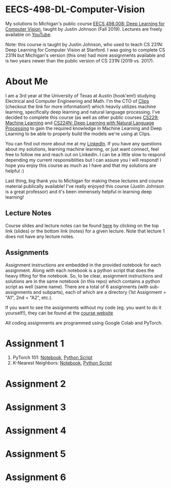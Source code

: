 # EECS-498-DL-Computer-Vision
My solutions to Michigan's public course [EECS 498.008: Deep Learning for Computer Vision](https://web.eecs.umich.edu/~justincj/teaching/eecs498/WI2022/), taught by Justin Johnson (Fall 2019). Lectures are freely available on [YouTube](https://www.youtube.com/playlist?list=PL5-TkQAfAZFbzxjBHtzdVCWE0Zbhomg7r).

Note: this course is taught by Justin Johnson, who used to teach CS 231N: Deep Learning for Computer Vision at Stanford. I was going to complete CS 231N but Michigan's version (this one) had more assignments available and is two years newer than the public version of CS 231N (2019 vs. 2017). 

# About Me
I am a 3rd year at the University of Texas at Austin (hook'em!) studying Electrical and Computer Engineering and Math. I'm the CTO of [Clips](https://www.clipsai.com/) (checkout the link for more information!) which heavily utilizes machine learning, specifically deep learning and natural language processing. I've decided to complete this course (as well as other public courses [CS229: Machine Learning](https://github.com/bensmidt/CS229-ML-Autumn-2018) and [CS224N: Deep Learning with Natural Language Processing](https://github.com/bensmidt/CS224N-Deep-Learning-NLP) to gain the required knowledge in Machine Learning and Deep Learning to be able to properly build the models we're using at Clips. 

You can find out more about me at my [LinkedIn](https://www.linkedin.com/in/benjamin-smidt/). If you have any questions about my solutions, learning machine learning, or just want connect, feel free to follow me and reach out on LinkedIn. I can be a little slow to respond depending my current responsiblities but I can assure you I will respond! I hope you enjoy this course as much as I have and that my solutions are helpful :)

Last thing, big thank you to Michigan for making these lectures and course material publically available! I've really enjoyed this course (Justin Johnson is a great professor) and it's been immensely helpful in learning deep learning!

## Lecture Notes

Course slides and lecture notes can be found [here](https://web.eecs.umich.edu/~justincj/teaching/eecs498/WI2022/schedule.html) by clicking on the top link (slides) or the bottom link (notes) for a given lecture. Note that lecture 1 does not have any lecture notes. 

## Assignments
Assignment instructions are embedded in the provided notebook for each assignment. Along with each notebook is a python script that does the heavy lifting for the notebook. So, to be clear, assignment instructions and solutions are in the same notebook (in this repo) which contains a python script as well (same name). There are a total of 6 assignments (with sub-assignments and subparts), each of which are a directory (1st Assignment = "A1", 2nd = "A2", etc.). 

If you want to see the assignments without my code (eg. you want to do it yourself!), they can be found at the [course website](https://web.eecs.umich.edu/~justincj/teaching/eecs498/WI2022/)

All coding assignments are programmed using Google Colab and PyTorch. 

# Assignment 1
  1. PyTorch 101: [Notebook](https://github.com/bensmidt/EECS-498-DL-Computer-Vision/blob/main/A1/pytorch101.ipynb), [Python Script](https://github.com/bensmidt/EECS-498-DL-Computer-Vision/blob/main/A1/pytorch101.py)
  2. K-Nearest Neighbors: [Notebook](https://github.com/bensmidt/EECS-498-DL-Computer-Vision/blob/main/A1/knn.ipynb), [Python Script](https://github.com/bensmidt/EECS-498-DL-Computer-Vision/blob/main/A1/knn.py)

# Assignment 2

# Assignment 3

# Assignment 4

# Assignment 5

# Assignment 6
